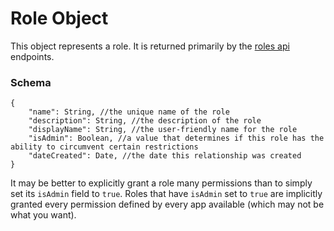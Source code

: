 # Role Object

This object represents a role. It is returned primarily by the [roles api](/roles-api.md) endpoints.

### Schema

```
{
    "name": String, //the unique name of the role
    "description": String, //the description of the role
    "displayName": String, //the user-friendly name for the role
    "isAdmin": Boolean, //a value that determines if this role has the ability to circumvent certain restrictions
    "dateCreated": Date, //the date this relationship was created
}
```

It may be better to explicitly grant a role many permissions than to simply set its `isAdmin` field to `true`. Roles that have `isAdmin` set to `true` are implicitly granted every permission defined by every app available \(which may not be what you want\).



